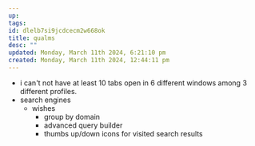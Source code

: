 ```yaml
---
up: 
tags: 
id: dlelb7si9jcdcecm2w668ok
title: qualms
desc: ""
updated: Monday, March 11th 2024, 6:21:10 pm
created: Monday, March 11th 2024, 12:44:11 pm
---
```

- i can't not have at least 10 tabs open in 6 different windows among 3 different profiles. 
- search engines 
	- wishes
		- group by domain 
		- advanced query builder
		- thumbs up/down icons for visited search results 